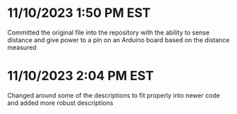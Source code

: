 # 11/10/2023 1:50 PM EST
Committed the original file into the repository with the ability to sense distance and give power to a pin on an Arduino board based on the distance measured
# 11/10/2023 2:04 PM EST
Changed around some of the descriptions to fit properly into newer code and added more robust descriptions
